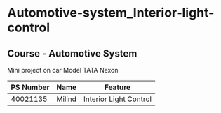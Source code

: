 # Automotive-system_Interior-light-control

## Course - Automotive System

Mini project on car Model TATA Nexon

| PS Number| Name | Feature |
| --- | --- | ---|
|40021135| Milind |Interior Light Control|
